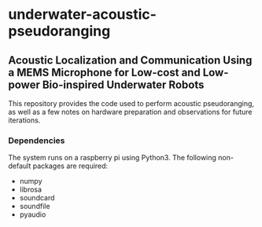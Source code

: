 # underwater-acoustic-pseudoranging

## Acoustic Localization and Communication Using a MEMS Microphone for Low-cost and Low-power Bio-inspired Underwater Robots

This repository provides the code used to perform acoustic pseudoranging, as well as a few notes on hardware preparation and observations for future iterations. 

### Dependencies

The system runs on a raspberry pi using Python3. The following non-default packages are required:
* numpy
* librosa
* soundcard
* soundfile
* pyaudio

